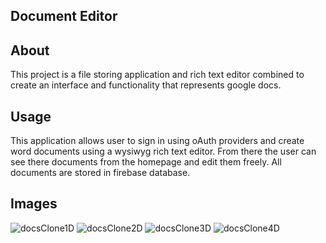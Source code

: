 ## Document Editor

## About
This project is a file storing application and rich text editor combined to create an interface and functionality that represents google docs.

## Usage
This application allows user to sign in using oAuth providers and create word documents using a wysiwyg rich text editor. From there the user can see there documents from the homepage and edit them freely. All documents are stored in firebase database.

## Images
![docsClone1D](https://user-images.githubusercontent.com/81460374/152764166-0ac2a715-1c70-4d7d-a507-361ccf1c2128.png)
![docsClone2D](https://user-images.githubusercontent.com/81460374/152764215-73e2eb3e-71cf-4cc9-a5e5-0f09545bf085.png)
![docsClone3D](https://user-images.githubusercontent.com/81460374/152764237-ce3ddee6-1ccb-46eb-bbac-07d67982787e.png)
![docsClone4D](https://user-images.githubusercontent.com/81460374/152764274-fec74c58-8872-4a43-9362-7862d970e999.png)
